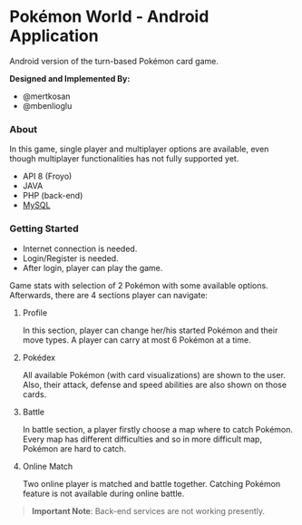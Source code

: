 # Pokémon World - Android Application

Android version of the turn-based Pokémon card game. 

**Designed and Implemented By:**

* @mertkosan
* @mbenlioglu

### About

In this game, single player and multiplayer options are available, even though multiplayer functionalities has not fully supported
yet.

* API 8 (Froyo)
* JAVA
* PHP (back-end)
* [MySQL](https://www.mysql.com/)

### Getting Started

* Internet connection is needed.
* Login/Register is needed.
* After login, player can play the game.

Game stats with selection of 2 Pokémon with some available options. Afterwards, there are 4 sections player can navigate:

1. Profile

    In this section, player can change her/his started Pokémon and their  move types. A player can carry at most 6 Pokémon at a time.

2. Pokédex
    
    All available Pokémon (with card visualizations) are shown to the user. Also, their attack, defense and speed abilities are also 
    shown on those cards.

3. Battle
	
	In battle section, a player firstly choose a map where to catch Pokémon. Every map has different difficulties and so in more 
    difficult map, Pokémon are hard to catch.

4. Online Match
	
	Two online player is matched and battle together. Catching Pokémon feature is not available during online battle.
    

>**Important Note**:  Back-end services are not working presently. 